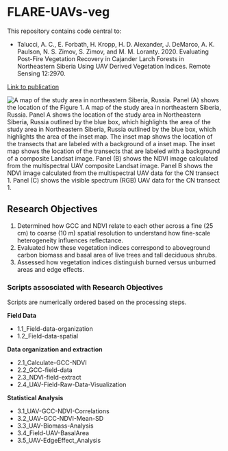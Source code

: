 # FLARE-UAVs-veg

This repository contains code central to:

- Talucci, A. C., E. Forbath, H. Kropp, H. D. Alexander, J. DeMarco, A. K. Paulson, N. S. Zimov, S. Zimov, and M. M. Loranty. 2020. Evaluating Post-Fire Vegetation Recovery in Cajander Larch Forests in Northeastern Siberia Using UAV Derived Vegetation Indices. Remote Sensing 12:2970.

[Link to publication](https://www.mdpi.com/2072-4292/12/18/2970)


![A map of the study area in northeastern Siberia, Russia. Panel (A) shows the location of the
Figure 1. A map of the study area in northeastern Siberia, Russia. Panel A shows the location of the
study area in Northeastern Siberia, Russia outlined by the blue box, which highlights the area of the
study area in Northeastern Siberia, Russia outlined by the blue box, which highlights the area of the
inset map. The inset map shows the location of the transects that are labeled with a background of a
inset map. The inset map shows the location of the transects that are labeled with a background of a
composite Landsat image. Panel (B) shows the NDVI image calculated from the multispectral UAV
composite Landsat image. Panel B shows the NDVI image calculated from the multispectral UAV
data for the CN transect 1. Panel (C) shows the visible spectrum (RGB) UAV data for the CN transect 1.](img/map.png)


## Research Objectives

1. Determined how GCC and NDVI relate to each other across a fine (25 cm) to coarse (10 m) spatial resolution to understand how fine-scale heterogeneity influences reflectance. 
2. Evaluated how these vegetation indices correspond to aboveground carbon biomass and basal area of live trees and tall deciduous shrubs. 
3. Assessed how vegetation indices distinguish burned versus unburned areas and edge effects. 

### Scripts assosciated with Research Objectives

Scripts are numerically ordered based on the processing steps. 

**Field Data**

- 1.1_Field-data-organization
- 1.2_Field-data-spatial

**Data organization and extraction**

- 2.1_Calculate-GCC-NDVI
- 2.2_GCC-field-data
- 2.3_NDVI-field-extract
- 2.4_UAV-Field-Raw-Data-Visualization

**Statistical Analysis**

- 3.1_UAV-GCC-NDVI-Correlations
- 3.2_UAV-GCC-NDVI-Mean-SD
- 3.3_UAV-Biomass-Analysis
- 3.4_Field-UAV-BasalArea
- 3.5_UAV-EdgeEffect_Analysis
